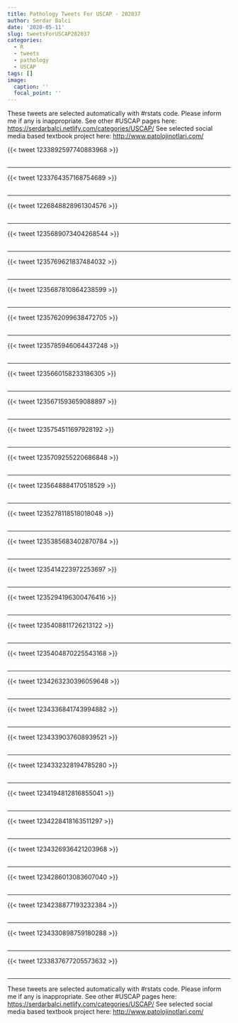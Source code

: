 ```yaml
---
title: Pathology Tweets For USCAP - 202037
author: Serdar Balci
date: '2020-05-11'
slug: tweetsForUSCAP202037
categories:
  - R
  - tweets
  - pathology
  - USCAP
tags: []
image:
  caption: ''
  focal_point: ''
---
```



These tweets are selected automatically with #rstats code. Please inform me if any is inappropriate.
See other #USCAP pages here: https://serdarbalci.netlify.com/categories/USCAP/ 
See selected social media based textbook project here: http://www.patolojinotlari.com/

{{< tweet 1233892597740883968 >}}
<br>
<br>
<hr>
{{< tweet 1233764357168754689 >}}
<br>
<br>
<hr>
{{< tweet 1226848828961304576 >}}
<br>
<br>
<hr>
{{< tweet 1235689073404268544 >}}
<br>
<br>
<hr>
{{< tweet 1235769621837484032 >}}
<br>
<br>
<hr>
{{< tweet 1235687810864238599 >}}
<br>
<br>
<hr>
{{< tweet 1235762099638472705 >}}
<br>
<br>
<hr>
{{< tweet 1235785946064437248 >}}
<br>
<br>
<hr>
{{< tweet 1235660158233186305 >}}
<br>
<br>
<hr>
{{< tweet 1235671593659088897 >}}
<br>
<br>
<hr>
{{< tweet 1235754511697928192 >}}
<br>
<br>
<hr>
{{< tweet 1235709255220686848 >}}
<br>
<br>
<hr>
{{< tweet 1235648884170518529 >}}
<br>
<br>
<hr>
{{< tweet 1235278118518018048 >}}
<br>
<br>
<hr>
{{< tweet 1235385683402870784 >}}
<br>
<br>
<hr>
{{< tweet 1235414223972253697 >}}
<br>
<br>
<hr>
{{< tweet 1235294196300476416 >}}
<br>
<br>
<hr>
{{< tweet 1235408811726213122 >}}
<br>
<br>
<hr>
{{< tweet 1235404870225543168 >}}
<br>
<br>
<hr>
{{< tweet 1234263230396059648 >}}
<br>
<br>
<hr>
{{< tweet 1234336841743994882 >}}
<br>
<br>
<hr>
{{< tweet 1234339037608939521 >}}
<br>
<br>
<hr>
{{< tweet 1234332328194785280 >}}
<br>
<br>
<hr>
{{< tweet 1234194812816855041 >}}
<br>
<br>
<hr>
{{< tweet 1234228418163511297 >}}
<br>
<br>
<hr>
{{< tweet 1234326936421203968 >}}
<br>
<br>
<hr>
{{< tweet 1234286013083607040 >}}
<br>
<br>
<hr>
{{< tweet 1234238877193232384 >}}
<br>
<br>
<hr>
{{< tweet 1234330898759180288 >}}
<br>
<br>
<hr>
{{< tweet 1233837677205573632 >}}
<br>
<br>
<hr>


These tweets are selected automatically with #rstats code. Please inform me if any is inappropriate.
See other #USCAP pages here: https://serdarbalci.netlify.com/categories/USCAP/ 
See selected social media based textbook project here: http://www.patolojinotlari.com/
